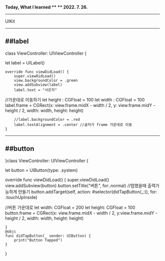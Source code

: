 
 **Today, What I learned  **
 ** 2022. 7. 26.**

 ---
UIKit
 
---
 ##label
---
class ViewController: UIViewController {
    
 let label = UILabel()

    override func viewDidLoad() {
        super.viewDidLoad()
        view.backgroundColor = .green
        view.addSubview(label)
        label.text = "서은지"
//가운데로 이동하기
        let height : CGFloat = 100
        let width : CGFloat = 100
        label.frame = CGRect(x: view.frame.midX - width / 2,
                            y: view.frame.midY - height / 2,
                             width: width, height: height)
        
        //label.backgroundColor = .red
        label.textAlignment = .center //글자가 frame 가운데로 이동
    }
---

##button
---
}class ViewController: UIViewController {

let button = UIButton(type: .system)
    
override func viewDidLoad() {
    super.viewDidLoad()
    view.addSubview(button)
    button.setTitle("버튼", for:.normal)
//탭했을때 출력가능하게 만들기 
    button.addTarget(self, action: #selector(didTapButton(_:)), for: .touchUpInside)
    
//버튼 가운데로
    let width: CGFloat = 200
    let height: CGFloat = 100
        button.frame = CGRect(x: view.frame.midX - width / 2,
                              y:view.frame.midY - height / 2,
                                 width: width,
                                 height: height)

    }
    @objc
    func didTapButton(_ sender: UIButton) {
        print("Button Tapped")
    }
    
}
